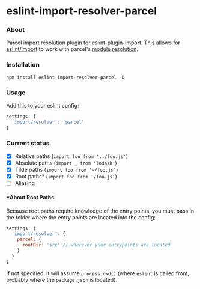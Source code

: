 # eslint-import-resolver-parcel

### About
Parcel import resolution plugin for eslint-plugin-import.
This allows for [eslint/import](https://github.com/benmosher/eslint-plugin-import)
to work with parcel's [module resolution](https://parceljs.org/module_resolution.html).

### Installation
```
npm install eslint-import-resolver-parcel -D
```

### Usage
Add this to your eslint config:
```js
settings: {
  'import/resolver': 'parcel'
}
```

### Current status
- [x] Relative paths (`import foo from '../foo.js'`)
- [x] Absolute paths (`import _ from 'lodash'`)
- [x] Tilde paths (`import foo from '~/foo.js'`)
- [x] Root paths* (`import foo from '/foo.js'`)
- [ ] Aliasing

#### *About Root Paths
Because root paths require knowledge of the entry points,
you must pass in the folder where the entry points are located into the config:
```js
settings: {
  'import/resolver': {
    parcel: {
      rootDir: 'src' // wherever your entrypoints are located
    }
  }
}
```
If not specified, it will assume `process.cwd()` (where `eslint` is called from, probably where the `package.json` is located).
